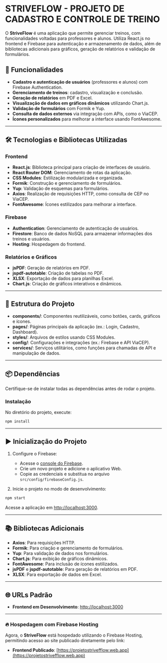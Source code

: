 
# STRIVEFLOW - PROJETO DE CADASTRO E CONTROLE DE TREINO

O **StriveFlow** é uma aplicação que permite gerenciar treinos, com funcionalidades voltadas para professores e alunos. Utiliza React.js no frontend e Firebase para autenticação e armazenamento de dados, além de bibliotecas adicionais para gráficos, geração de relatórios e validação de formulários.

## 🚀 Funcionalidades

- **Cadastro e autenticação de usuários** (professores e alunos) com Firebase Authentication.
- **Gerenciamento de treinos**: cadastro, visualização e conclusão.
- **Geração de relatórios** em PDF e Excel.
- **Visualização de dados em gráficos dinâmicos** utilizando Chart.js.
- **Validação de formulários** com Formik e Yup.
- **Consulta de dados externos** via integração com APIs, como o ViaCEP.
- **Ícones personalizados** para melhorar a interface usando FontAwesome.

---

## 🛠️ Tecnologias e Bibliotecas Utilizadas

### Frontend
- **React.js**: Biblioteca principal para criação de interfaces de usuário.
- **React Router DOM**: Gerenciamento de rotas da aplicação.
- **CSS Modules**: Estilização modularizada e organizada.
- **Formik**: Construção e gerenciamento de formulários.
- **Yup**: Validação de esquemas para formulários.
- **Axios**: Realização de requisições HTTP, como consulta de CEP no ViaCEP.
- **FontAwesome**: Ícones estilizados para melhorar a interface.

### Firebase
- **Authentication**: Gerenciamento de autenticação de usuários.
- **Firestore**: Banco de dados NoSQL para armazenar informações dos treinos e usuários.
- **Hosting**: Hospedagem do frontend.

### Relatórios e Gráficos
- **jsPDF**: Geração de relatórios em PDF.
- **jspdf-autotable**: Criação de tabelas no PDF.
- **XLSX**: Exportação de dados para planilhas Excel.
- **Chart.js**: Criação de gráficos interativos e dinâmicos.

---

## 📂 Estrutura do Projeto

- **components/**: Componentes reutilizáveis, como botões, cards, gráficos e ícones.
- **pages/**: Páginas principais da aplicação (ex.: Login, Cadastro, Dashboard).
- **styles/**: Arquivos de estilos usando CSS Modules.
- **config/**: Configurações e integrações (ex.: Firebase e API ViaCEP).
- **services/**: Serviços utilitários, como funções para chamadas de API e manipulação de dados.

---

## 📦 Dependências

Certifique-se de instalar todas as dependências antes de rodar o projeto.

### Instalação
No diretório do projeto, execute:

```bash
npm install
```

---

## ▶️ Inicialização do Projeto

1. Configure o Firebase:
   - Acesse o [console do Firebase](https://console.firebase.google.com/).
   - Crie um novo projeto e adicione o aplicativo Web.
   - Copie as credenciais e substitua no arquivo `src/config/firebaseConfig.js`.

2. Inicie o projeto no modo de desenvolvimento:
```bash
npm start
```

Acesse a aplicação em [http://localhost:3000](http://localhost:3000).

---

## 📚 Bibliotecas Adicionais

- **Axios**: Para requisições HTTP.
- **Formik**: Para criação e gerenciamento de formulários.
- **Yup**: Para validação de dados nos formulários.
- **Chart.js**: Para exibição de gráficos dinâmicos.
- **FontAwesome**: Para inclusão de ícones estilizados.
- **jsPDF** e **jspdf-autotable**: Para geração de relatórios em PDF.
- **XLSX**: Para exportação de dados em Excel.

---

## 🌐 URLs Padrão

- **Frontend em Desenvolvimento**: [http://localhost:3000](http://localhost:3000)

---
### 🔥 Hospedagem com Firebase Hosting

Agora, o **StriveFlow** está hospedado utilizando o Firebase Hosting, permitindo acesso ao site publicado diretamente pelo link:

- **Frontend Publicado**: [https://projetostrivefflow.web.app](https://projetostrivefflow.web.app)

